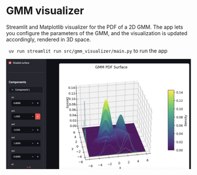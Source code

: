 # GMM visualizer
Streamlit and Matplotlib visualizer for the PDF of a 2D GMM. The app lets you configure the parameters of the GMM, and the visualization is updated accordingly, rendered in 3D space.

` uv run streamlit run src/gmm_visualizer/main.py` to run the app

![Screenshot](screenshot.png)